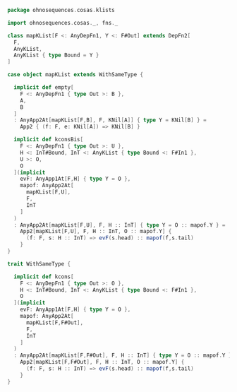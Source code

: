 
```scala
package ohnosequences.cosas.klists

import ohnosequences.cosas._, fns._

class mapKList[F <: AnyDepFn1, Y <: F#Out] extends DepFn2[
  F,
  AnyKList,
  AnyKList { type Bound = Y }
]

case object mapKList extends WithSameType {

  implicit def empty[
    F <: AnyDepFn1 { type Out >: B },
    A,
    B
  ]
  : AnyApp2At[mapKList[F,B], F, KNil[A]] { type Y = KNil[B] } =
    App2 { (f: F, e: KNil[A]) => KNil[B] }

  implicit def kconsBis[
    F <: AnyDepFn1 { type Out >: U },
    H <: InT#Bound, InT <: AnyKList { type Bound <: F#In1 },
    U >: O,
    O
  ](implicit
    evF: AnyApp1At[F,H] { type Y = O },
    mapof: AnyApp2At[
      mapKList[F,U],
      F,
      InT
    ]
  )
  : AnyApp2At[mapKList[F,U], F, H :: InT] { type Y = O :: mapof.Y } =
    App2[mapKList[F,U], F, H :: InT, O :: mapof.Y] {
      (f: F, s: H :: InT) => evF(s.head) :: mapof(f,s.tail)
    }
}

trait WithSameType {

  implicit def kcons[
    F <: AnyDepFn1 { type Out >: O },
    H <: InT#Bound, InT <: AnyKList { type Bound <: F#In1 },
    O
  ](implicit
    evF: AnyApp1At[F,H] { type Y = O },
    mapof: AnyApp2At[
      mapKList[F,F#Out],
      F,
      InT
    ]
  )
  : AnyApp2At[mapKList[F,F#Out], F, H :: InT] { type Y = O :: mapof.Y } =
    App2[mapKList[F,F#Out], F, H :: InT, O :: mapof.Y] {
      (f: F, s: H :: InT) => evF(s.head) :: mapof(f,s.tail)
    }
}

```




[test/scala/cosas/asserts.scala]: ../../../../test/scala/cosas/asserts.scala.md
[test/scala/cosas/DenotationTests.scala]: ../../../../test/scala/cosas/DenotationTests.scala.md
[test/scala/cosas/EqualityTests.scala]: ../../../../test/scala/cosas/EqualityTests.scala.md
[test/scala/cosas/DependentFunctionsTests.scala]: ../../../../test/scala/cosas/DependentFunctionsTests.scala.md
[test/scala/cosas/KListsTests.scala]: ../../../../test/scala/cosas/KListsTests.scala.md
[test/scala/cosas/RecordTests.scala]: ../../../../test/scala/cosas/RecordTests.scala.md
[test/scala/cosas/NatTests.scala]: ../../../../test/scala/cosas/NatTests.scala.md
[test/scala/cosas/TypeUnionTests.scala]: ../../../../test/scala/cosas/TypeUnionTests.scala.md
[main/scala/cosas/package.scala]: ../package.scala.md
[main/scala/cosas/types/package.scala]: ../types/package.scala.md
[main/scala/cosas/types/types.scala]: ../types/types.scala.md
[main/scala/cosas/types/parsing.scala]: ../types/parsing.scala.md
[main/scala/cosas/types/productTypes.scala]: ../types/productTypes.scala.md
[main/scala/cosas/types/syntax.scala]: ../types/syntax.scala.md
[main/scala/cosas/types/project.scala]: ../types/project.scala.md
[main/scala/cosas/types/denotations.scala]: ../types/denotations.scala.md
[main/scala/cosas/types/functionTypes.scala]: ../types/functionTypes.scala.md
[main/scala/cosas/types/serialization.scala]: ../types/serialization.scala.md
[main/scala/cosas/klists/replace.scala]: replace.scala.md
[main/scala/cosas/klists/cons.scala]: cons.scala.md
[main/scala/cosas/klists/klists.scala]: klists.scala.md
[main/scala/cosas/klists/take.scala]: take.scala.md
[main/scala/cosas/klists/package.scala]: package.scala.md
[main/scala/cosas/klists/takeFirst.scala]: takeFirst.scala.md
[main/scala/cosas/klists/toList.scala]: toList.scala.md
[main/scala/cosas/klists/filter.scala]: filter.scala.md
[main/scala/cosas/klists/pick.scala]: pick.scala.md
[main/scala/cosas/klists/drop.scala]: drop.scala.md
[main/scala/cosas/klists/map.scala]: map.scala.md
[main/scala/cosas/klists/at.scala]: at.scala.md
[main/scala/cosas/klists/syntax.scala]: syntax.scala.md
[main/scala/cosas/klists/fold.scala]: fold.scala.md
[main/scala/cosas/klists/noDuplicates.scala]: noDuplicates.scala.md
[main/scala/cosas/klists/slice.scala]: slice.scala.md
[main/scala/cosas/klists/find.scala]: find.scala.md
[main/scala/cosas/records/package.scala]: ../records/package.scala.md
[main/scala/cosas/records/recordTypes.scala]: ../records/recordTypes.scala.md
[main/scala/cosas/records/syntax.scala]: ../records/syntax.scala.md
[main/scala/cosas/records/reorder.scala]: ../records/reorder.scala.md
[main/scala/cosas/typeUnions/typeUnions.scala]: ../typeUnions/typeUnions.scala.md
[main/scala/cosas/typeUnions/package.scala]: ../typeUnions/package.scala.md
[main/scala/cosas/fns/predicates.scala]: ../fns/predicates.scala.md
[main/scala/cosas/fns/instances.scala]: ../fns/instances.scala.md
[main/scala/cosas/fns/package.scala]: ../fns/package.scala.md
[main/scala/cosas/fns/syntax.scala]: ../fns/syntax.scala.md
[main/scala/cosas/fns/functions.scala]: ../fns/functions.scala.md
[main/scala/cosas/subtyping.scala]: ../subtyping.scala.md
[main/scala/cosas/witness.scala]: ../witness.scala.md
[main/scala/cosas/equality.scala]: ../equality.scala.md
[main/scala/cosas/Nat.scala]: ../Nat.scala.md
[main/scala/cosas/Bool.scala]: ../Bool.scala.md